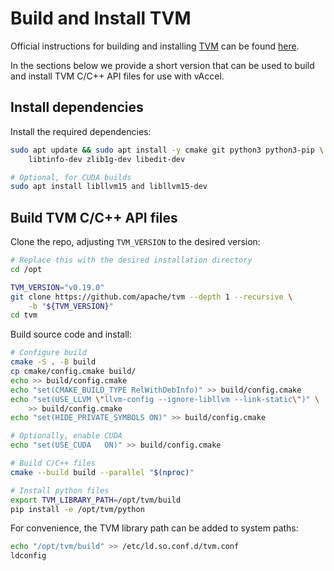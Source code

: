 # Build and Install TVM

Official instructions for building and installing [TVM](https://tvm.apache.org)
can be found [here](https://tvm.apache.org/docs/install/from_source.html).

In the sections below we provide a short version that can be used to build and
install TVM C/C++ API files for use with vAccel.

## Install dependencies

Install the required dependencies:

```sh
sudo apt update && sudo apt install -y cmake git python3 python3-pip \
    libtinfo-dev zlib1g-dev libedit-dev

# Optional, for CUDA builds
sudo apt install libllvm15 and libllvm15-dev
```

## Build TVM C/C++ API files

Clone the repo, adjusting `TVM_VERSION` to the desired version:

```sh
# Replace this with the desired installation directory
cd /opt

TVM_VERSION="v0.19.0"
git clone https://github.com/apache/tvm --depth 1 --recursive \
    -b "${TVM_VERSION}"
cd tvm
```

Build source code and install:

```sh
# Configure build
cmake -S . -B build
cp cmake/config.cmake build/
echo >> build/config.cmake
echo "set(CMAKE_BUILD_TYPE RelWithDebInfo)" >> build/config.cmake
echo "set(USE_LLVM \"llvm-config --ignore-libllvm --link-static\")" \
    >> build/config.cmake
echo "set(HIDE_PRIVATE_SYMBOLS ON)" >> build/config.cmake

# Optionally, enable CUDA
echo "set(USE_CUDA   ON)" >> build/config.cmake

# Build C/C++ files
cmake --build build --parallel "$(nproc)"

# Install python files
export TVM_LIBRARY_PATH=/opt/tvm/build
pip install -e /opt/tvm/python
```

For convenience, the TVM library path can be added to system paths:

```sh
echo "/opt/tvm/build" >> /etc/ld.so.conf.d/tvm.conf
ldconfig
```
